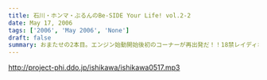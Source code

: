 ```yaml
---
title: 石川・ホンマ・ぶるんのBe-SIDE Your Life! vol.2-2
date: May 17, 2006
tags: ['2006', 'May 2006', 'None']
draft: false
summary: おまたせの2本目。エンジン始動開始後初のコーナーが再出発だ！！18禁レイディオ!?をアッピールすべく少々暴走気味なところはご愛敬ということで……メガネの下のほほがほんのり赤い……　明日は3本目アゲアゲですぞ！　D・生江
---
```


http://project-phi.ddo.jp/ishikawa/ishikawa0517.mp3
